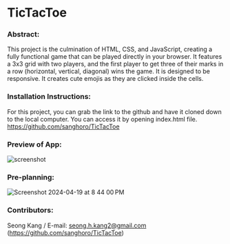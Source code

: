 # TicTacToe

### Abstract:
This project is the culmination of HTML, CSS, and JavaScript, creating a fully functional game that can be played directly in your browser.
It features a 3x3 grid with two players, and the first player to get three of their marks in a row (horizontal, vertical, diagonal) wins the game.
It is designed to be responsive. It creates cute emojis as they are clicked inside the cells.


### Installation Instructions:
For this project, you can grab the link to the github and have it cloned down to the local computer. You can access it by opening index.html file.
https://github.com/sanghoro/TicTacToe


### Preview of App:
![screenshot](https://github.com/sanghoro/TicTacToe/assets/159068651/687be8b8-976c-406b-991e-e02ab89a4f3c)


### Pre-planning:
![Screenshot 2024-04-19 at 8 44 00 PM](https://github.com/sanghoro/TicTacToe/assets/159068651/90078a88-d9f4-4bc6-b873-1786d466b412)


### Contributors:
Seong Kang / E-mail: seong.h.kang2@gmail.com
(https://github.com/sanghoro/TicTacToe)

